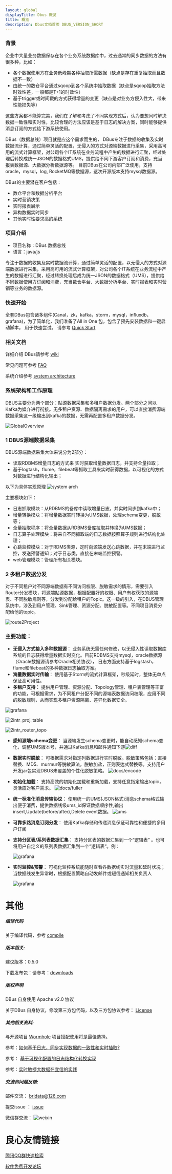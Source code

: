 ```yaml
---
layout: global
displayTitle: Dbus 概览
title: 概览
description: Dbus文档首页 DBUS_VERSION_SHORT
---
```


### 背景

企业中大量业务数据保存在各个业务系统数据库中，过去通常的同步数据的方法有很多种，比如：

- 各个数据使用方在业务低峰期各种抽取所需数据（缺点是存在重复抽取而且数据不一致）
- 由统一的数仓平台通过sqoop到各个系统中抽取数据（缺点是sqoop抽取方法时效性差，一般都是T+1的时效性）
- 基于trigger或时间戳的方式获得增量的变更（缺点是对业务方侵入性大，带来性能损失等）

这些方案都不能算完美，我们在了解和考虑了不同实现方式后，认为要想同时解决数据一致性和实时性，比较合理的方法应该是基于日志的解决方案，同时能够提供消息订阅的方式给下游系统使用。

DBus（数据总线）项目就是应这个需求而生的， DBus专注于数据的收集及实时数据流计算，通过简单灵活的配置，无侵入的方式对源端数据进行采集，采用高可用的流式计算框架，对公司各个IT系统在业务流程中产生的数据进行汇聚，经过处理后转换成统一JSON的数据格式UMS，提供给不同下游客户订阅和消费，充当报表数据源、大数据分析数据源等。 目前DBus在公司内部广泛使用，支持oracle，mysql，log, RocketMQ等数据源，这次开源版本支持mysql数据源。

DBus的主要潜在客户包括：

- 数仓平台和数据分析平台
- 实时营销决策
- 实时报表展示
- 异构数据实时同步
- 其他实时性要求高的系统

### 项目介绍

- 项目名称：DBus 数据总线
- 语言：java/js

专注于数据的收集及实时数据流计算，通过简单灵活的配置，以无侵入的方式对源端数据进行采集，采用高可用的流式计算框架，对公司各个IT系统在业务流程中产生的数据进行汇聚，经过转换处理后成为统一JSON的数据格式（UMS），提供给不同数据使用方订阅和消费，充当数仓平台、大数据分析平台、实时报表和实时营销等业务的数据源。

### 快速开始

全套DBus包含诸多组件(Canal，zk，kafka，storm，mysql，influxdb，grafana)，为了简单化，我们准备了All in One 包，包含了预先安装数据和一键启动脚本， 用于快速尝试。 请参考 [Quick Start](docs/quick-start.md)

### 相关文档

详细介绍 DBus请参考 [wiki](docs/index.md)

常见问题可参考 [FAQ](docs/more-faq.md)

系统介绍参考 [system architecture](docs/more-system-architecture.md)

### 系统架构和工作原理

DBUS主要分为两个部分：貼源数据采集和多租户数据分发。两个部分之间以Kafka为媒介进行衔接。无多租户资源、数据隔离需求的用户，可以直接消费源端数据采集这一级输出到kafka的数据，无需再配置多租户数据分发。

![GlobalOverview](docs/img/index/ds_and_projdispatch.png)

### **1 DBUS源端数据采集**

DBUS源端数据采集大体来说分为2部分：

- 读取RDBMS增量日志的方式来 实时获取增量数据日志，并支持全量拉取；
- 基于logtash，flume，filebeat等抓取工具来实时获得数据，以可视化的方式对数据进行结构化输出；

以下为具体实现原理 ![system arch](docs/img/more-system-architecture.png)


主要模块如下：

- 日志抓取模块：从RDBMS的备库中读取增量日志，并实时同步到kafka中；
- 增量转换模块：将增量数据实时转换为UMS数据，处理schema变更，脱敏等；
- 全量抽取程序：将全量数据从RDBMS备库拉取并转换为UMS数据；
- 日志算子处理模块：将来自不同抓取端的日志数据按照算子规则进行结构化处理；
- 心跳监控模块：对于RDMS类源，定时向源端发送心跳数据，并在末端进行监控，发送预警通知；对于日志类，直接在末端监控预警。
- web管理模块：管理所有相关模块。


### **2 多租户数据分发**

对于不同租户对不同源端数据有不同访问权限、脱敏需求的情形，需要引入Router分发模块，将源端貼源数据，根据配置好的权限、用户有权获取的源端表、不同脱敏规则等，分发到分配给租户的Topic。这一级的引入，在DBUS管理系统中，涉及到用户管理、Sink管理、资源分配、脱敏配置等。不同项目消费分配给他的topic。

![route2Project](docs/img/index/route2Project.png)

### 主要功能：

- **无侵入方式接入多种数据源**： 业务系统无需任何修改，以无侵入性读取数据库系统的日志获得增量数据实时变化。目前RDBMS支持mysql，oracle数据源（Oracle数据源请参考Oracle相关协议）， 日志方面支持基于logstash，flume和filebeat的多种数据日志抽取方案。
- **海量数据实时传输**： 使用基于Storm的流式计算框架，秒级延时，整体无单点保证高可用性。
- **多租户支持：** 提供用户管理、资源分配、Topology管理、租户表管理等丰富的功能，可根据需求，为不同租户分配不同的源端表数据访问权限，应用不同的脱敏规则，从而实现多租户资源隔离、差异化数据安全。

![grafana](docs/img/index/2intr_proj_mgr.png)

![2intr_proj_table](docs/img/index/2intr_proj_table.png)

![2intr_router_topo](docs/img/index/2intr_router_topo.png)

- **感知源端schema变更**： 当源端发生schema变更时，能自动感知schema变化，调整UMS版本号，并通过Kafka消息和邮件通知下游![diff](docs/img/index/2intr_diff.png)

- **数据实时脱敏**： 可根据需求对指定列数据进行实时脱敏。脱敏策略包括：直接替换、MD5、murmur等脱敏算法，脱敏加盐，正则表达式替换等。支持用户开发jar包实现DBUS未覆盖的个性化脱敏策略。 ![docs/encode](docs/img/index/2intr_encode.png)

- **初始化加载**： 支持高效的初始化加载和重新加载，支持任意指定输出topic，灵活应对客户需求。 ![docs/fuller](docs/img/index/2intr_full.png)

- **统一标准化消息传输协议**： 使用统一的UMS(JSON格式)消息schema格式输出便于消费，提供数据线级ums_id保证数据顺序性,输出insert,Update(before/after),Delete event数据。 ![ums](docs/img/index/2system-ums.png)

- **可靠多路消息订阅分发**： 使用Kafka存储和传递消息保证可靠性和便捷的多用户订阅

- **支持分区表/系列表数据汇集**： 支持分区表的数据汇集到一个“逻辑表” 。也可将用户自定义的系列表数据汇集到一个“逻辑表“。例：

  ![grafana](docs/img/index/2intr_mergetable.png) 

- **实时监控&预警**： 可视化监控系统能随时查看各数据线实时流量和延时状况；当数据线发生异常时，根据配置策略自动发邮件或短信通知相关负责人 

  ![grafana](docs/img/index/2intr_grafana.png)

# 其他

##### 编译代码

关于编译代码，参考 [compile](docs/compile-code.md)

##### 版本相关:

建议版本：0.5.0

下载发布包：请参考：[downloads](https://github.com/BriData/DBus/releases)

##### 版权声明

DBus 自身使用 Apache v2.0 协议

关于DBus 自身协议，修改第三方包代码，以及三方包协议参考： [License](docs/more-license.md)

##### 其他相关资料:

与开源项目 [Wormhole](https://github.com/edp963/wormhole) 项目搭配使用将是最佳选择。 

参考：[如何基于日志，同步实现数据的一致性和实时抽取?](http://dbaplus.cn/news-21-872-1.html)

参考： [基于可视化配置的日志结构化转换实现](http://dbaplus.cn/news-134-1860-1.html)

参考：[实时敏捷大数据在宜信的实践](http://server.51cto.com/News-576556.htm) 

##### 交流和问题反馈:

邮件交流： [bridata@126.com](mailto:bridata@126.com)

提交issue ： [issue](https://github.com/BriData/DBus/issues)

微信群交流： ![weixin](https://github.com/BriData/DBus/raw/master/img/0weixi.png)

 # 良心友情链接

[腾讯QQ群快速检索](http://u.720life.cn/s/8cf73f7c)

[软件免费开发论坛](http://u.720life.cn/s/bbb01dc0)